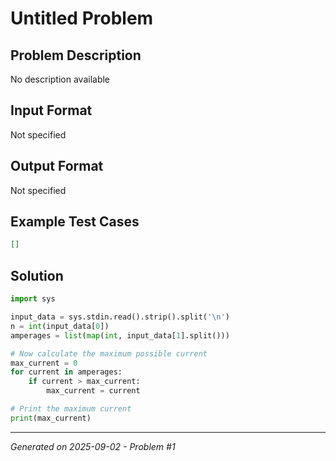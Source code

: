 # Untitled Problem

## Problem Description
No description available

## Input Format
Not specified

## Output Format
Not specified

## Example Test Cases
```json
[]
```

## Solution
```python
import sys

input_data = sys.stdin.read().strip().split('\n')
n = int(input_data[0])
amperages = list(map(int, input_data[1].split()))

# Now calculate the maximum possible current
max_current = 0
for current in amperages:
    if current > max_current:
        max_current = current

# Print the maximum current
print(max_current)
```

---
*Generated on 2025-09-02 - Problem #1*